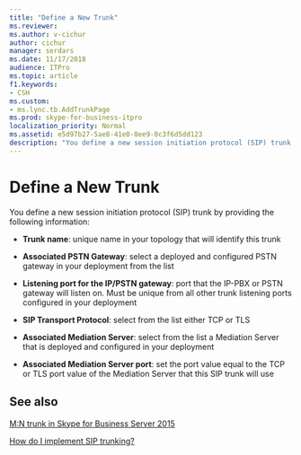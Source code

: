 ```yaml
---
title: "Define a New Trunk"
ms.reviewer: 
ms.author: v-cichur
author: cichur
manager: serdars
ms.date: 11/17/2018
audience: ITPro
ms.topic: article
f1.keywords:
- CSH
ms.custom:
- ms.lync.tb.AddTrunkPage
ms.prod: skype-for-business-itpro
localization_priority: Normal
ms.assetid: e5d97b27-5ae8-41e0-8ee9-0c3f6d5dd123
description: "You define a new session initiation protocol (SIP) trunk by providing the following information:"
---
```


# Define a New Trunk

You define a new session initiation protocol (SIP) trunk by providing the following information:

- **Trunk name**: unique name in your topology that will identify this trunk

- **Associated PSTN Gateway**: select a deployed and configured PSTN gateway in your deployment from the list

- **Listening port for the IP/PSTN gateway**: port that the IP-PBX or PSTN gateway will listen on. Must be unique from all other trunk listening ports configured in your deployment

- **SIP Transport Protocol**: select from the list either TCP or TLS

- **Associated Mediation Server**: select from the list a Mediation Server that is deployed and configured in your deployment

- **Associated Mediation Server port**: set the port value equal to the TCP or TLS port value of the Mediation Server that this SIP trunk will use

## See also

[M:N trunk in Skype for Business Server 2015](../../plan-your-deployment/enterprise-voice-solution/m-n-trunk.md)

[How do I implement SIP trunking?](https://technet.microsoft.com/library/273a22b1-8a4c-4187-acf8-c57d5c6598ce.aspx)
